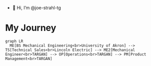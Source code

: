 - 👋 Hi, I’m @joe-strahl-tg

# My Journey
```mermaid
graph LR
  ME[BS Mechanical Engineering<br>University of Akron] --> TS[Technical Sales<br>Lincoln Electric] --> ME2[Mechanical Engineer<br>TARGAN] --> OP[Operations<br>TARGAN] --> PM[Product Management<br>TARGAN]

```

<!---
joe-strahl-tg/joe-strahl-tg is a ✨ special ✨ repository because its `README.md` (this file) appears on your GitHub profile.
You can click the Preview link to take a look at your changes.
--->
